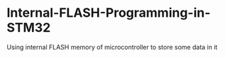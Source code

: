 # Internal-FLASH-Programming-in-STM32
Using internal FLASH memory of microcontroller to store some data in it
